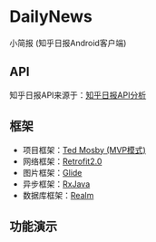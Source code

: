 # DailyNews
小简报 (知乎日报Android客户端)
## API ##
知乎日报API来源于：[知乎日报API分析][1]
## 框架 ##
 - 项目框架：[Ted Mosby (MVP模式)][2]
 - 网络框架：[Retrofit2.0][3]
 - 图片框架：[Glide][4]
 - 异步框架：[RxJava][5]  
 - 数据库框架：[Realm][6]
## 功能演示 ##


  [1]: https://github.com/izzyleung/ZhihuDailyPurify/wiki/%E7%9F%A5%E4%B9%8E%E6%97%A5%E6%8A%A5-API-%E5%88%86%E6%9E%90
  [2]: https://github.com/sockeqwe/mosby
  [3]: https://github.com/square/retrofit
  [4]: https://github.com/bumptech/glide
  [5]: https://github.com/ReactiveX/RxJava
  [6]: https://github.com/realm/realm-java
